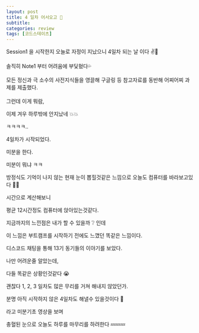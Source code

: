 ```yaml
---
layout: post
title: 4 일차 어서오고 👀
subtitle: 
categories: review
tags: [코드스테이츠]
---
```


Session1 을 시작한지 오늘로 자정이 지났으니 4일차 되는 날 이다 ✌️🤘<br>

솔직히 Note1 부터 어려움에 부딫혔다💦<br>
<br>
모든 정신과 극 소수의 사전지식들을 영끌해 구글링 등 참고자료를 동반해 어찌어찌 과제를 제출했다.<br>
<br> 
그런데 이게 뭐람,

이제 겨우 하루밖에 안지났네 💥💥 <br>

ㅋㅋㅋㅋ..
<br>


4일차가 시작되었다.

미분을 한다.

미분이 뭐냐 ㅋㅋ

방정식도 기억이 나지 않는 현재 눈이 뽑힐것같은 느낌으로 오늘도 컴퓨터를 바라보고있다 👀👀

 

시간으로 계산해보니

평균 12시간정도 컴퓨터에 앉아있는것같다.

 

지금까지의 느낀점은 내가 할 수 있을까 ❔ 인데

이 느낌은 부트캠프를 시작하기 전에도 느꼈던 똑같은 느낌이다.

 

디스코드 채팅을 통해 13기 동기들의 이야기를 보았다.

나만 어려운줄 알았는데,

다들 똑같은 상황인것같다 😭

 

괜찮다 1, 2, 3 일차도 많은 무리를 거쳐 해내지 않았던가.

분명 아직 시작하지 않은 4일차도 해낼수 있을것이다 🙌

 

라고 미분기초 영상을 보며

충혈된 눈으로 오늘도 하루를 마무리를 하려한다 💤💤💤